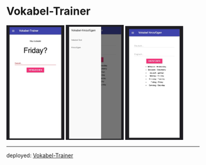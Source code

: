 # Vokabel-Trainer

<img src="images/app%20screenshot%201.jpg"  width=30% height=30%>
<img src="images/app%20screenshot%202.jpg"  width=30% height=30%>
<img src="images/app%20screenshot%203.jpg"  width=30% height=30%>

___

deployed: [Vokabel-Trainer](sparkly-piroshki-649e46.netlify.app)